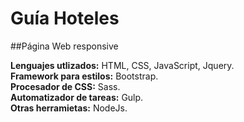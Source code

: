 # Guía Hoteles

##Página Web responsive

**Lenguajes utlizados:** HTML, CSS, JavaScript, Jquery.  
**Framework para estilos:** Bootstrap.  
**Procesador de CSS:** Sass.  
**Automatizador de tareas:** Gulp.  
**Otras herramietas:** NodeJs.  

